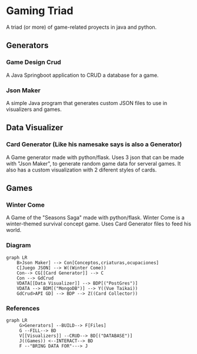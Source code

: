 # Gaming Triad
A triad (or more) of game-related proyects in java and python.

## Generators

### Game Design Crud
A Java Springboot application to CRUD a database for a game.

### Json Maker
A simple Java program that generates custom JSON files to use in visualizers and games.

## Data Visualizer

### Card Generator (Like his namesake says is also a Generator)
A Game generator made with python/flask. Uses 3 json that can be made with "Json Maker", to generate random game data for serveral games.
It also has a custom visualization with 2 diferent styles of cards.

## Games

### Winter Come 
A Game of the "Seasons Saga" made with python/flask.
Winter Come is a winter-themed survival concept game. Uses Card Generator files to feed his world.

### Diagram
```mermaid
graph LR
    B>Json Maker] --> Con[Conceptos,criaturas,ocupaciones] 
    C[Juego JSON] --> W((Winter Come))
    Con--> CG[[Card Generator]] --> C
    Con --> GdCrud
    VDATA[[Data Visualizer]] --> BDP[("PostGres")]
    VDATA --> BDM[("MongoDB")] --> Y((Vue Taikai))
    GdCrud>API GD] --> BDP --> Z((Card Collector))
```
### References 

```mermaid
graph LR
     G>Generators] --BUILD--> F[Files] 
     G --FILL--> BD
     V[[Visualizers]] --CRUD--> BD[("DATABASE")]
     J((Games)) <--INTERACT--> BD
     F --"BRING DATA FOR"---> J
```

